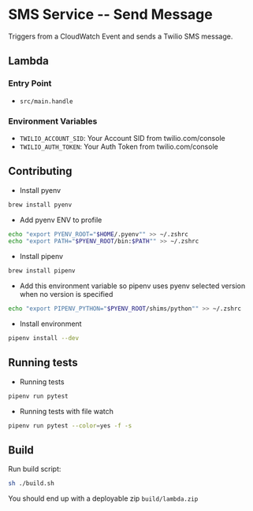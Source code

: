 # SMS Service -- Send Message
Triggers from a CloudWatch Event and sends a Twilio SMS message.

## Lambda

### Entry Point

- `src/main.handle`

### Environment Variables

- `TWILIO_ACCOUNT_SID`: Your Account SID from twilio.com/console 
- `TWILIO_AUTH_TOKEN`: Your Auth Token from twilio.com/console

## Contributing

- Install pyenv

```bash
brew install pyenv
```

- Add pyenv ENV to profile

```bash
echo "export PYENV_ROOT="$HOME/.pyenv"" >> ~/.zshrc
echo "export PATH="$PYENV_ROOT/bin:$PATH"" >> ~/.zshrc
```

- Install pipenv

```bash
brew install pipenv
```

- Add this environment variable so pipenv uses pyenv selected version when no version is specified

```bash
echo "export PIPENV_PYTHON="$PYENV_ROOT/shims/python"" >> ~/.zshrc
```

-  Install environment
```bash
pipenv install --dev
```

## Running tests

- Running tests
```bash
pipenv run pytest
```

- Running tests with file watch
```bash
pipenv run pytest --color=yes -f -s
```

## Build

Run build script:

```bash
sh ./build.sh
```

You should end up with a deployable zip `build/lambda.zip`